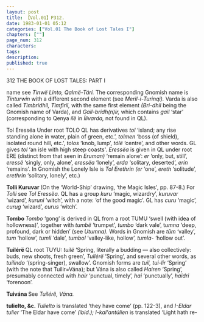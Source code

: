 ```yaml
---
layout: post
title: 【Vol.01】P312.
date: 1983-01-01 05:12
categories: ["Vol.01 The Book of Lost Tales I"]
chapters: [""]
page_num: 312
characters: 
tags: 
description: 
published: true
---
```


<p style="text-indent: 0;">
312      THE BOOK OF LOST TALES: PART I
</p>

name see <I>Tinwë Linto, Qalmë-Tárí.</I> The corresponding Gnomish name is <I>Tinturwin</I> with a different second element (see <I>Meril-i-Turinqi).</I> Varda is also called <I>Timbridhil, Timfiril,</I> with the same first element <I>(Bri-dhil</I> being the Gnomish name of Varda), and <I>Gail-bridh(n)ir,</I> which contains <I>gail</I> ‘star’ (corresponding to Qenya <I>ílë</I> in <I>Ílivarda,</I> not found in QL).

Tol Eressëa Under root TOLO QL has derivatives <I>tol</I> ‘island; any rise standing alone in water, plain of green, etc.’, <I>tolmen</I> ‘boss (of shield), isolated round hill, etc.’, <I>tolos</I> ‘knob, lump’, <I>tólë</I> ‘centre’, and other words. GL gives <I>tol</I> ‘an isle with high steep coasts'. <I>Eressëa</I> is given in QL under root ERE (distinct from that seen in <I>Eruman)</I> ‘remain alone’: <I>er</I> ‘only, but, still’, <I>eressë</I> ‘singly, only, alone’, <I>eressëa</I> ‘lonely’, <I>erda</I> ‘solitary, deserted’, <I>erin</I> ‘remains'. In Gnomish the Lonely Isle is <I>Tol Erethrin (er</I> ‘one’, <I>ereth</I> ‘solitude’, <I>erethrin</I> ‘solitary, lonely’, etc.)

<B>Tolli Kuruvar </B>(On the ‘World-Ship’ drawing, ‘the Magic Isles', pp. 87-8.) For <I>Tolli</I> see <I>Tol Eressëa.</I> QL has a group <I>kuru</I> ‘magic, wizardry’, <I>kuruvar</I> ‘wizard’, <I>kuruni</I> ‘witch’, with a note: ‘of the good magic’. GL has <I>curu</I> ‘magic’, <I>curug</I> ‘wizard’, <I>curus</I> ‘witch’.

<B>Tombo   </B><I>Tombo</I> ‘gong’ is derived in QL from a root TUMU ‘swell (with idea of hollowness)’, together with <I>tumbë</I> ‘trumpet’, <I>tumbo</I> ‘dark vale’, t<I>umna</I> ‘deep, profound, dark or hidden’ (see <I>Utumna).</I> Words in Gnomish are <I>tûm</I> ‘valley’, <I>tum</I> ‘hollow’, <I>tumli</I> ‘dale’, <I>tumbol</I> ‘valley-like, hollow’, <I>tumla-</I> ‘hollow out’.

<B>Tuilérë </B>QL root TUYU: <I>tuilë</I> ‘Spring, literally a budding — also collectively: buds, new shoots, fresh green’, <I>Tuilérë</I> ‘Spring’, and several other words, as <I>tuilindo</I> ‘(spring-singer), swallow’. Gnomish forms are <I>tuil, tui-lir</I> ‘Spring’ (with the note that Tuilir=Vána); but Vána is also called <I>Hairen</I> ‘Spring’, presumably connected with <I>hair</I> ‘punctual, timely’, <I>hai</I> ‘punctually’, <I>haidri</I> ‘forenoon’.

<B>Tuivána  </B>See <I>Tuilérë, Vána.</I>

<B>tulielto, &c. </B><I>Tulielto</I> is translated ‘they have come’ (pp. 122-3), and <I>I-Eldar tulier</I> ‘The Eldar have come’ <I>(ibid.); I-kal'antúlien</I> is translated ‘Light hath re-

